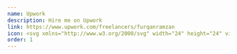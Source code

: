 ```yaml
---
name: Upwork
description: Hire me on Upwork
link: https://www.upwork.com/freelancers/furqanramzan
icon: <svg xmlns="http://www.w3.org/2000/svg" width="24" height="24" viewBox="0 0 32 32"><path fill="currentColor" d="M24.75 17.542c-1.469 0-2.849-.62-4.099-1.635l.302-1.432l.01-.057c.276-1.521 1.13-4.078 3.786-4.078a3.605 3.605 0 0 1 3.604 3.604a3.605 3.605 0 0 1-3.604 3.599zm0-10.849c-3.385 0-6.016 2.198-7.083 5.818c-1.625-2.443-2.865-5.38-3.583-7.854h-3.646v9.484a3.403 3.403 0 0 1-3.396 3.396a3.406 3.406 0 0 1-3.396-3.396V4.657H0v9.484c0 3.885 3.161 7.068 7.042 7.068c3.885 0 7.042-3.182 7.042-7.068v-1.589c.708 1.474 1.578 2.974 2.635 4.297l-2.234 10.495h3.729l1.62-7.615c1.417.906 3.047 1.479 4.917 1.479c4 0 7.25-3.271 7.25-7.266c0-4-3.25-7.25-7.25-7.25z"/></svg>
order: 1
---
```

